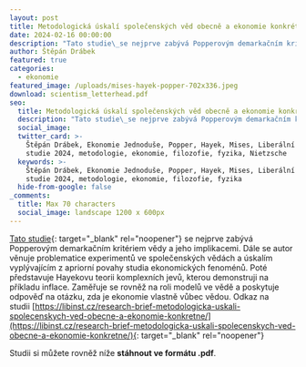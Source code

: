 ```yaml
---
layout: post
title: Metodologická úskalí společenských věd obecně a ekonomie konkrétně
date: 2024-02-16 00:00:00
description: "Tato studie\_se nejprve zabývá Popperovým demarkačním kritériem vědy a jeho implikacemi. Poté představuje Hayekovu teorii komplexních jevů, kterou demonstruji na příkladu inflace. Zaměřuje se rovněž na roli modelů ve vědě a poskytuje odpověď na otázku, zda je ekonomie vlastně vůbec vědou."
author: Štěpán Drábek
featured: true
categories:
  - ekonomie
featured_image: /uploads/mises-hayek-popper-702x336.jpeg
download: scientism_letterhead.pdf
seo:
  title: Metodologická úskalí společenských věd obecně a ekonomie konkrétně
  description: "Tato studie\_se nejprve zabývá Popperovým demarkačním kritériem vědy a jeho implikacemi. Poté představuje Hayekovu teorii komplexních jevů, kterou demonstruji na příkladu inflace. Zaměřuje se rovněž na roli modelů ve vědě a poskytuje odpověď na otázku, zda je ekonomie vlastně vůbec vědou."
  social_image:
  twitter_card: >-
    Štěpán Drábek, Ekonomie Jednoduše, Popper, Hayek, Mises, Liberální institut,
    studie 2024, metodologie, ekonomie, filozofie, fyzika, Nietzsche
  keywords: >-
    Štěpán Drábek, Ekonomie Jednoduše, Popper, Hayek, Mises, Liberální institut,
    studie 2024, metodologie, ekonomie, filozofie, fyzika
  hide-from-google: false
_comments:
  title: Max 70 characters
  social_image: landscape 1200 x 600px
---
```

[Tato studie](https://libinst.cz/wp-content/uploads/2024/02/scientism_letterhead.pdf){: target="_blank" rel="noopener"}&nbsp;se nejprve zabývá Popperovým demarkačním kritériem vědy a jeho implikacemi. Dále se autor věnuje problematice experimentů ve společenských vědách a úskalím vyplývajícím z apriorní povahy studia ekonomických fenoménů. Poté představuje Hayekovu teorii komplexních jevů, kterou demonstruji na příkladu inflace. Zaměřuje se rovněž na roli modelů ve vědě a poskytuje odpověď na otázku, zda je ekonomie vlastně vůbec vědou. Odkaz na studii&nbsp;[https://libinst.cz/research-brief-metodologicka-uskali-spolecenskych-ved-obecne-a-ekonomie-konkretne/](https://libinst.cz/research-brief-metodologicka-uskali-spolecenskych-ved-obecne-a-ekonomie-konkretne/){: target="_blank" rel="noopener"}



Studii si můžete rovněž níže&nbsp;**stáhnout ve formátu .pdf**.